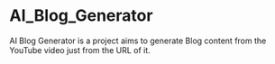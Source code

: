# AI_Blog_Generator
AI Blog Generator is a project aims to generate Blog content from the YouTube video just from the URL of it.
